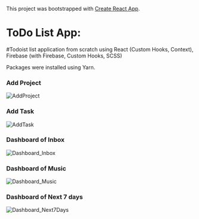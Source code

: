 This project was bootstrapped with [Create React App](https://github.com/facebook/create-react-app).

# ToDo List App:

#Todoist list application from scratch using React (Custom Hooks, Context), Firebase (with Firebase, Custom Hooks, SCSS)

Packages were installed using Yarn. 

### Add Project

![AddProject](https://user-images.githubusercontent.com/44027826/78855431-40774580-7a67-11ea-94a3-471b0c8455ea.JPG)


### Add Task

![AddTask](https://user-images.githubusercontent.com/44027826/78855451-4b31da80-7a67-11ea-856a-8bdec825de70.JPG)


### Dashboard of Inbox

![Dashboard_Inbox](https://user-images.githubusercontent.com/44027826/78855480-61d83180-7a67-11ea-994c-0a9dce3e89bd.JPG)


### Dashboard of Music

![Dashboard_Music](https://user-images.githubusercontent.com/44027826/78855506-6bfa3000-7a67-11ea-9550-ce384c981f83.JPG)


### Dashboard of Next 7 days

![Dashboard_Next7Days](https://user-images.githubusercontent.com/44027826/78855528-774d5b80-7a67-11ea-90be-bf075857445e.JPG)


